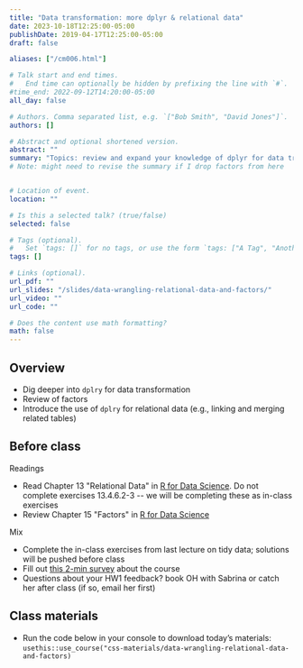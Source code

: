 ```yaml
---
title: "Data transformation: more dplyr & relational data"
date: 2023-10-18T12:25:00-05:00
publishDate: 2019-04-17T12:25:00-05:00
draft: false

aliases: ["/cm006.html"]

# Talk start and end times.
#   End time can optionally be hidden by prefixing the line with `#`.
#time_end: 2022-09-12T14:20:00-05:00
all_day: false

# Authors. Comma separated list, e.g. `["Bob Smith", "David Jones"]`.
authors: []

# Abstract and optional shortened version.
abstract: ""
summary: "Topics: review and expand your knowledge of dplyr for data transformation; working with relational data with dplyr."
# Note: might need to revise the summary if I drop factors from here


# Location of event.
location: ""

# Is this a selected talk? (true/false)
selected: false

# Tags (optional).
#   Set `tags: []` for no tags, or use the form `tags: ["A Tag", "Another Tag"]` for one or more tags.
tags: []

# Links (optional).
url_pdf: ""
url_slides: "/slides/data-wrangling-relational-data-and-factors/"
url_video: ""
url_code: ""

# Does the content use math formatting?
math: false
---
```




## Overview

* Dig deeper into `dplry` for data transformation
* Review of factors
* Introduce the use of `dplry` for relational data (e.g., linking and merging related tables)


## Before class

Readings
* Read Chapter 13 "Relational Data" in [R for Data Science](http://r4ds.had.co.nz/). Do not complete exercises 13.4.6.2-3 -- we will be completing these as in-class exercises
* Review Chapter 15 "Factors" in [R for Data Science](http://r4ds.had.co.nz/)

Mix
* Complete the in-class exercises from last lecture on tidy data; solutions will be pushed before class
* Fill out [this 2-min survey](https://docs.google.com/forms/d/e/1FAIpQLSdymbNtgrQFHgMzqPjxcpIjYqPSFvNBPohQnjtkr4GvFjRFBg/viewform) about the course 
* Questions about your HW1 feedback? book OH with Sabrina or catch her after class (if so, email her first)


## Class materials

* Run the code below in your console to download today’s materials: `usethis::use_course("css-materials/data-wrangling-relational-data-and-factors)`


<!--
* [Relational data: a quick review](/notes/relational-data/)
* [Practice using relational data](/notes/relational-data-exercise/)
* [Practice transforming and visualizing factors](/notes/factors-exercise/)
* [Complete the wrangling and visualizing data homework](/homework/wrangle-data/)
-->
